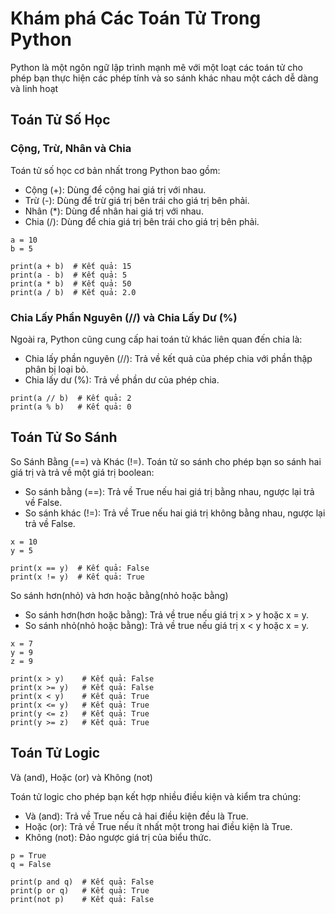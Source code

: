 # Khám phá Các Toán Tử Trong Python
Python là một ngôn ngữ lập trình mạnh mẽ với một loạt các toán tử cho phép bạn thực hiện các phép tính và so sánh khác nhau một cách dễ dàng và linh hoạt

## Toán Tử Số Học
### Cộng, Trừ, Nhân và Chia
Toán tử số học cơ bản nhất trong Python bao gồm:

- Cộng (+): Dùng để cộng hai giá trị với nhau.
- Trừ (-): Dùng để trừ giá trị bên trái cho giá trị bên phải.
- Nhân (*): Dùng để nhân hai giá trị với nhau.
- Chia (/): Dùng để chia giá trị bên trái cho giá trị bên phải.

```
a = 10
b = 5

print(a + b)  # Kết quả: 15
print(a - b)  # Kết quả: 5
print(a * b)  # Kết quả: 50
print(a / b)  # Kết quả: 2.0
```
### Chia Lấy Phần Nguyên (//) và Chia Lấy Dư (%)
Ngoài ra, Python cũng cung cấp hai toán tử khác liên quan đến chia là:

- Chia lấy phần nguyên (//): Trả về kết quả của phép chia với phần thập phân bị loại bỏ.
- Chia lấy dư (%): Trả về phần dư của phép chia.
```
print(a // b)  # Kết quả: 2
print(a % b)   # Kết quả: 0
```
## Toán Tử So Sánh
So Sánh Bằng (==) và Khác (!=). Toán tử so sánh cho phép bạn so sánh hai giá trị và trả về một giá trị boolean:
- So sánh bằng (==): Trả về True nếu hai giá trị bằng nhau, ngược lại trả về False.
- So sánh khác (!=): Trả về True nếu hai giá trị không bằng nhau, ngược lại trả về False.
```
x = 10
y = 5

print(x == y)  # Kết quả: False
print(x != y)  # Kết quả: True
```
So sánh hơn(nhỏ) và hơn hoặc bằng(nhỏ hoặc bằng)
- So sánh hơn(hơn hoặc bằng): Trả về true nếu giá trị x > y hoặc x = y.
- So sánh nhỏ(nhỏ hoặc bằng): Trả về true nếu giá trị x < y hoặc x = y.
```
x = 7 
y = 9
z = 9

print(x > y)    # Kết quả: False
print(x >= y)   # Kết quả: False
print(x < y)    # Kết quả: True
print(x <= y)   # Kết quả: True
print(y <= z)   # Kết quả: True
print(y >= z)   # Kết quả: True
```
## Toán Tử Logic
Và (and), Hoặc (or) và Không (not)

Toán tử logic cho phép bạn kết hợp nhiều điều kiện và kiểm tra chúng:
- Và (and): Trả về True nếu cả hai điều kiện đều là True.
- Hoặc (or): Trả về True nếu ít nhất một trong hai điều kiện là True.
- Không (not): Đảo ngược giá trị của biểu thức.
```
p = True
q = False

print(p and q)  # Kết quả: False
print(p or q)   # Kết quả: True
print(not p)    # Kết quả: False
```
